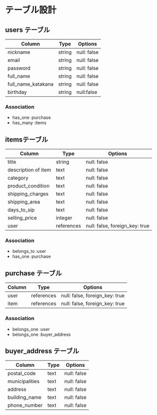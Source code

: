 # テーブル設計

## users テーブル

| Column            | Type   | Options     |
| --------          | ------ | ----------- |
| nickname          | string | null: false |
| email             | string | null: false |
| password          | string | null: false |
|full_name          | string | null: false |
|full_name_katakana | string | null: false |
|birthday           | string |null:false   |
### Association

- has_one :purchase
- has_many :items

## itemsテーブル

| Column             |        Type     | Options                       |
| ---------          | ---------       | ------------------------------|  
| title              | string          |       null: false             |
|description of item | text            |       null: false             |
|category            | text            |       null: false             |
|product_condition   |text             |   null: false                 |
|shipping_charges    |text             |       null: false             |
|shipping_area       |text             |      null:  false             |
|days_to_sip         |text             |      null:   false            |
|selling_price       |integer          |     null:   false             |
| user               |references       | null: false, foreign_key: true|

### Association

- belongs_to :user
- has_one    :purchase

## purchase テーブル

| Column  | Type       |Options                         |
| --------| ---------- | ------------------------------ |
| user    | references | null: false, foreign_key: true |
|item     | references | null: false, foreign_key: true |

### Association
- belongs_one :user
- belongs_one :buyer_address

## buyer_address テーブル

| Column         | Type       |Options        |
| -------        | ---------- | --------------|
| postal_code    | text       | null: false   |
|municipalities  | text       | null: false   |
|address         |  text      | null: false   |
|building_name   |  text      | null: false   |
|phone_number    |   text     | null:  false  |

